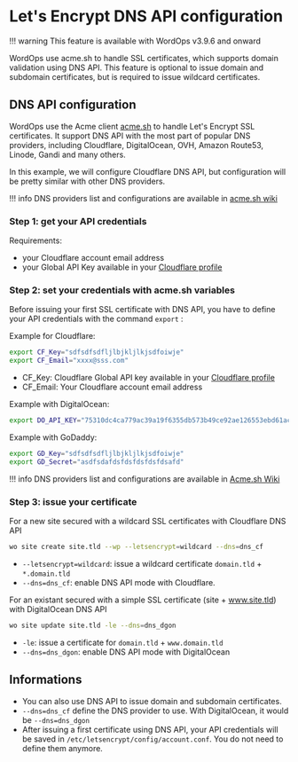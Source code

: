 # Let's Encrypt DNS API configuration

!!! warning
    This feature is available with WordOps v3.9.6 and onward

WordOps use acme.sh to handle SSL certificates, which supports domain validation using DNS API.
This feature is optional to issue domain and subdomain certificates, but is required to issue wildcard certificates.

## DNS API configuration

WordOps use the Acme client [acme.sh](https://github.com/Neilpang/acme.sh) to handle Let's Encrypt SSL certificates. It support DNS API with the most part of popular DNS providers, including Cloudflare, DigitalOcean, OVH, Amazon Route53, Linode, Gandi and many others.

In this example, we will configure Cloudflare DNS API, but configuration will be pretty similar with other DNS providers.

!!! info
    DNS providers list and configurations are available in [acme.sh wiki](https://github.com/Neilpang/acme.sh/wiki/dnsapi)

### Step 1: get your API credentials

Requirements:

- your Cloudflare account email address
- your Global API Key available in your [Cloudflare profile](https://dash.cloudflare.com/profile)

### Step 2: set your credentials with acme.sh variables

Before issuing your first SSL certificate with DNS API, you have to define your API credentials with the command `export` :

Example for Cloudflare:

```bash
export CF_Key="sdfsdfsdfljlbjkljlkjsdfoiwje"
export CF_Email="xxxx@sss.com"
```

- CF_Key: Cloudflare Global API key available in your [Cloudflare profile](https://dash.cloudflare.com/profile)
- CF_Email: Your Cloudflare account email address

Example with DigitalOcean:

```bash
export DO_API_KEY="75310dc4ca779ac39a19f6355db573b49ce92ae126553ebd61ac3a3ae34834cc"
```

Example with GoDaddy:

```bash
export GD_Key="sdfsdfsdfljlbjkljlkjsdfoiwje"
export GD_Secret="asdfsdafdsfdsfdsfdsfdsafd"
```

!!! info
    DNS providers list and configurations are available in [Acme.sh Wiki](https://github.com/Neilpang/acme.sh/wiki/dnsapi)

### Step 3: issue your certificate

For a new site secured with a wildcard SSL certificates with Cloudflare DNS API

```bash
wo site create site.tld --wp --letsencrypt=wildcard --dns=dns_cf
```

- `--letsencrypt=wildcard`: issue a wildcard certificate `domain.tld` + `*.domain.tld`
- `--dns=dns_cf`: enable DNS API mode with Cloudflare.

For an existant secured with a simple SSL certificate (site + www.site.tld) with DigitalOcean DNS API

```bash
wo site update site.tld -le --dns=dns_dgon
```

- `-le`: issue a certificate for `domain.tld` + `www.domain.tld`
- `--dns=dns_dgon`: enable DNS API mode with DigitalOcean

## Informations

- You can also use DNS API to issue domain and subdomain certificates.
- `--dns=dns_cf` define the DNS provider to use. With DigitalOcean, it would be `--dns=dns_dgon`
- After issuing a first certificate using DNS API, your API credentials will be saved in `/etc/letsencrypt/config/account.conf`. You do not need to define them anymore.
